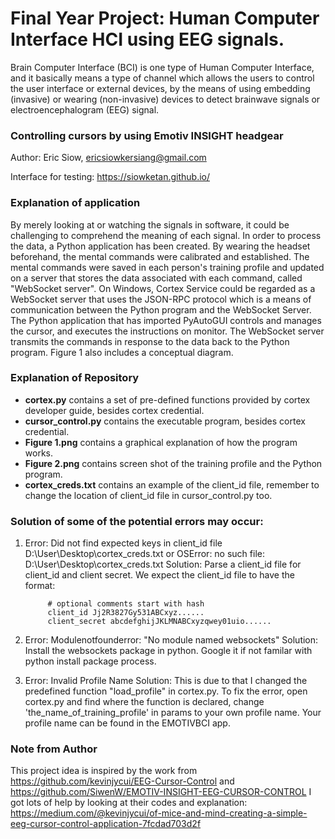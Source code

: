 # Final Year Project: Human Computer Interface HCI using EEG signals.
Brain Computer Interface (BCI) is one type of Human Computer Interface, and it basically means a type of channel which allows the users to control the user interface or external devices, by the means of using embedding (invasive) or wearing (non-invasive) devices to detect brainwave signals or electroencephalogram (EEG) signal.

### Controlling cursors by using Emotiv INSIGHT headgear ###
Author: Eric Siow, <ericsiowkersiang@gmail.com>

Interface for testing: https://siowketan.github.io/

### Explanation of application
By merely looking at or watching the signals in software, it could be challenging to comprehend the meaning of each signal. In order to process the data, a Python application has been created. By wearing the headset beforehand, the mental commands were calibrated and established. The mental commands were saved in each person's training profile and updated on a server that stores the data associated with each command, called "WebSocket server". On Windows, Cortex Service could be regarded as a WebSocket server that uses the JSON-RPC protocol which is a means of communication between the Python program and the WebSocket Server. The Python application that has imported PyAutoGUI controls and manages the cursor, and executes the instructions on monitor. The WebSocket server transmits the commands in response to the data back to the Python program. Figure 1 also includes a conceptual diagram.

### Explanation of Repository

* **cortex.py** contains a set of pre-defined functions provided by cortex developer guide, besides cortex credential.
* **cursor_control.py** contains the executable program, besides cortex credential.
* **Figure 1.png** contains a graphical explanation of how the program works.
* **Figure 2.png** contains screen shot of the training profile and the Python program.
* **cortex_creds.txt** contains an example of the client_id file, remember to change the location of client_id file in cursor_control.py too.

### Solution of some of the potential errors may occur:
1. Error: Did not find expected keys in client_id file D:\User\Desktop\cortex_creds.txt  or  OSError: no such file: D:\User\Desktop\cortex_creds.txt
   Solution: Parse a client_id file for client_id and client secret. We expect the client_id file to have the format:
            
            # optional comments start with hash
            client_id Jj2R3827Gy531ABCxyz......
            client_secret abcdefghijJKLMNABCxyzqwey01uio......

2. Error: Modulenotfounderror: "No module named websockets" 
   Solution: Install the websockets package in python. Google it if not familar with python install package process.

3. Error: Invalid Profile Name
   Solution: This is due to that I changed the predefined function "load_profile" in cortex.py. To fix the error, open cortex.py and find where the function is declared, change 'the_name_of_training_profile' in params to your own profile name. Your profile name can be found in the EMOTIVBCI app.
	
### Note from Author
This project idea is inspired by the work from https://github.com/kevinjycui/EEG-Cursor-Control and https://github.com/SiwenW/EMOTIV-INSIGHT-EEG-CURSOR-CONTROL
I got lots of help by looking at their codes and explanation: https://medium.com/@kevinjycui/of-mice-and-mind-creating-a-simple-eeg-cursor-control-application-7fcdad703d2f
